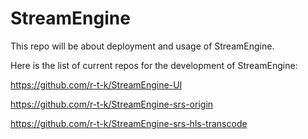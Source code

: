 # StreamEngine

This repo will be about deployment and usage of StreamEngine.


Here is the list of current repos for the development of StreamEngine:

https://github.com/r-t-k/StreamEngine-UI

https://github.com/r-t-k/StreamEngine-srs-origin

https://github.com/r-t-k/StreamEngine-srs-hls-transcode
